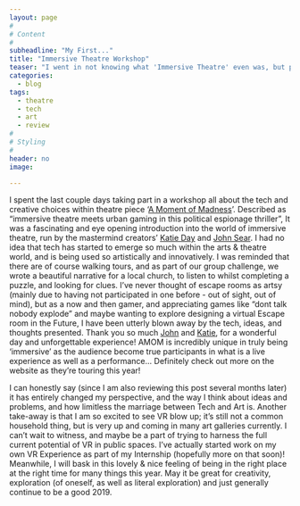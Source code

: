 ```yaml
---
layout: page
#
# Content
#
subheadline: "My First..."
title: "Immersive Theatre Workshop"
teaser: "I went in not knowing what 'Immersive Theatre' even was, but participating in this workshop has honestly changed my life, and I NEED to talk about it. "
categories:
  - blog
tags:
  - theatre
  - tech
  - art
  - review
#
# Styling
#
header: no
image:

---
```

I spent the last couple days taking part in a workshop all about the tech and creative choices within theatre piece ‘[A Moment of Madness][1]’.
Described as “immersive theatre meets urban gaming in this political espionage thriller”,
It was a fascinating and eye opening introduction into the world of immersive theatre, run by the mastermind creators’ [Katie Day][2] and [John Sear][3]. 
I had no idea that tech has started to emerge so much within the arts & theatre world, and is being used so artistically and innovatively. I was reminded that there are of course walking tours, and as part of our group challenge, we wrote a beautiful narrative for a local church, to listen to whilst completing a puzzle, and looking for clues. I’ve never thought of escape rooms as artsy (mainly due to having not participated in one before - out of sight, out of mind), but as a now and then gamer, and appreciating games like “dont talk nobody explode” and maybe wanting to explore designing a virtual Escape room in the Future, I have been utterly blown away by the tech, ideas, and thoughts presented. Thank you so much [John][3] and [Katie][2], for a wonderful day and unforgettable experience! AMOM is incredibly unique in truly being ‘immersive’ as the audience become true participants in what is a live experience as well as a performance... Definitely check out more on the website as they’re touring this year! 

I can honestly say (since I am also reviewing this post several months later) it has entirely changed my perspective, and the way I think about ideas and problems, and how limitless the marriage between Tech and Art is. 
Another take-away is that I am so excited to see VR blow up; it’s still not a common household thing, but is very up and coming in many art galleries currently.  I can’t wait to witness, and maybe be a part of trying to harness the full current potential of VR in public spaces. I’ve actually started work on my own VR Experience as part of my Internship (hopefully more on that soon)! Meanwhile, I will bask in this lovely & nice feeling of being in the right place at the right time for many things this year. May it be great for creativity, exploration (of oneself, as well as literal exploration) and just generally continue to be a good 2019. 


[1]: http://www.theotherwayworks.co.uk/portfolio/a-moment-of-madness/
[2]: http://www.theotherwayworks.co.uk/about/
[3]: http://www.johnsear.com

